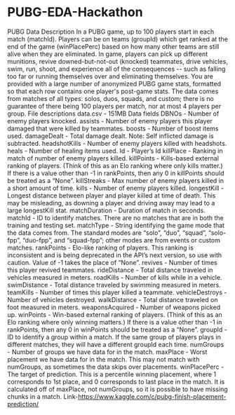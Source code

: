 # PUBG-EDA-Hackathon
PUBG Data Description In a PUBG game, up to 100 players start in each match (matchId). Players can be on teams (groupId) which get ranked at the end of the game (winPlacePerc) based on how many other teams are still alive when they are eliminated. In game, players can pick up different munitions, revive downed-but-not-out (knocked) teammates, drive vehicles, swim, run, shoot, and experience all of the consequences -- such as falling too far or running themselves over and eliminating themselves. You are provided with a large number of anonymized PUBG game stats, formatted so that each row contains one player's post-game stats. The data comes from matches of all types: solos, duos, squads, and custom; there is no guarantee of there being 100 players per match, nor at most 4 players per group. File descriptions data.csv - 151MB Data fields DBNOs - Number of enemy players knocked. assists - Number of enemy players this player damaged that were killed by teammates. boosts - Number of boost items used. damageDealt - Total damage dealt. Note: Self inflicted damage is subtracted. headshotKills - Number of enemy players killed with headshots. heals - Number of healing items used. Id - Player’s Id killPlace - Ranking in match of number of enemy players killed. killPoints - Kills-based external ranking of players. (Think of this as an Elo ranking where only kills matter.) If there is a value other than -1 in rankPoints, then any 0 in killPoints should be treated as a “None”. killStreaks - Max number of enemy players killed in a short amount of time. kills - Number of enemy players killed. longestKill - Longest distance between player and player killed at time of death. This may be misleading, as downing a player and driving away may lead to a large longestKill stat. matchDuration - Duration of match in seconds. matchId - ID to identify matches. There are no matches that are in both the training and testing set. matchType - String identifying the game mode that the data comes from. The standard modes are “solo”, “duo”, “squad”, “solo-fpp”, “duo-fpp”, and “squad-fpp”; other modes are from events or custom matches. rankPoints - Elo-like ranking of players. This ranking is inconsistent and is being deprecated in the API’s next version, so use with caution. Value of -1 takes the place of “None”. revives - Number of times this player revived teammates. rideDistance - Total distance traveled in vehicles measured in meters. roadKills - Number of kills while in a vehicle. swimDistance - Total distance traveled by swimming measured in meters. teamKills - Number of times this player killed a teammate. vehicleDestroys - Number of vehicles destroyed. walkDistance - Total distance traveled on foot measured in meters. weaponsAcquired - Number of weapons picked up. winPoints - Win-based external ranking of players. (Think of this as an Elo ranking where only winning matters.) If there is a value other than -1 in rankPoints, then any 0 in winPoints should be treated as a “None”. groupId - ID to identify a group within a match. If the same group of players plays in different matches, they will have a different groupId each time. numGroups - Number of groups we have data for in the match. maxPlace - Worst placement we have data for in the match. This may not match with numGroups, as sometimes the data skips over placements. winPlacePerc - The target of prediction. This is a percentile winning placement, where 1 corresponds to 1st place, and 0 corresponds to last place in the match. It is calculated off of maxPlace, not numGroups, so it is possible to have missing chunks in a match. Link-https://www.kaggle.com/c/pubg-finish-placement-prediction/
